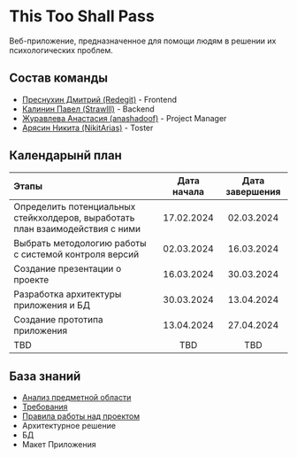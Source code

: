 # This Too Shall Pass 

Веб-приложение, предназначенное для помощи людям в решении их психологических проблем.

## Состав команды 

- [Преснухин Дмитрий (Redegit)](https://github.com/Redegit) - Frontend
- [Калинин Павел (Strawlll)](https://github.com/Strawlll) - Backend
- [Журавлева Анастасия (anashadoof)](https://github.com/anashadoof) - Project Manager
- [Арясин Никита (NikitArias)](https://github.com/NikitArias) - Toster

## Календарынй план

| Этапы                                                                         | Дата начала | Дата завершения |
| :---------------------------------------------------------------------------- | :---------: | :-------------: |
| Определить потенциальных стейкхолдеров, выработать план взаимодействия с ними | 17.02.2024  |   02.03.2024    |
| Выбрать методологию работы с системой контроля версий                         | 02.03.2024  |   16.03.2024    |
| Создание презентации о проекте                                                | 16.03.2024  |   30.03.2024    |
| Разработка архитектуры приложения и БД                                        | 30.03.2024  |   13.04.2024    |
| Создание прототипа приложения                                                 | 13.04.2024  |   27.04.2024    |
| TBD                                                                           |     TBD     |       TBD       |

## База знаний
- [Анализ предметной области](./docs/анализ%20предметной%20области%20и%20структура.pptx)
- [Требования](./docs/требования.md)
- [Правила работы над проектом](./docs/правила%20работы%20над%20проектом.md)
- Архитектурное решение
- БД
- Макет Приложения
